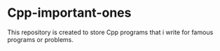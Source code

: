 # Cpp-important-ones

This repository is created to store Cpp programs that i write for famous programs or problems.
